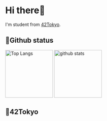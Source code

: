 # Hi there👋

I'm student from [42Tokyo](https://42tokyo.jp/).

## 🤖Github status
<p align="left"> 
  <img alt="Top Langs" height="150px" src="https://github-readme-stats.vercel.app/api/top-langs/?username=kotaiijima&layout=compact&show_icons=true&theme=radical" />
  <img alt="github stats" height="150px" src="https://github-readme-stats.vercel.app/api?username=kotaiijima&theme=radical&show_icons=ture" />
</p>

## 🚀42Tokyo
